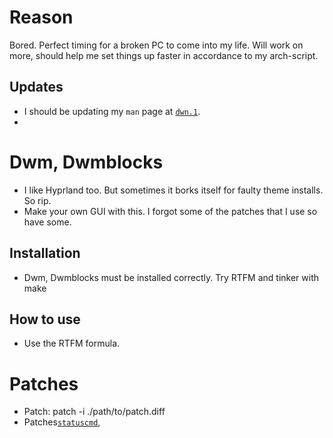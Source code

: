 # Reason
Bored. Perfect timing for a broken PC to come into my life. Will work on more, should help me set things up faster in accordance to my arch-script.

## Updates
- I should be updating my `man` page at [`dwn.1`](https://github.com/SaxoCatto/dwm-rice/blob/main/dwm.1).
- 
# Dwm, Dwmblocks
- I like Hyprland too. But sometimes it borks itself for faulty theme installs. So rip.
- Make your own GUI with this. I forgot some of the patches that I use so have some.

## Installation
- Dwm, Dwmblocks must be installed correctly. Try RTFM and tinker with make 


## How to use
- Use the RTFM formula.

# Patches
- Patch: patch -i ./path/to/patch.diff
- Patches[`statuscmd`](https://dwm.suckless.org/patches/statuscmd/), 


